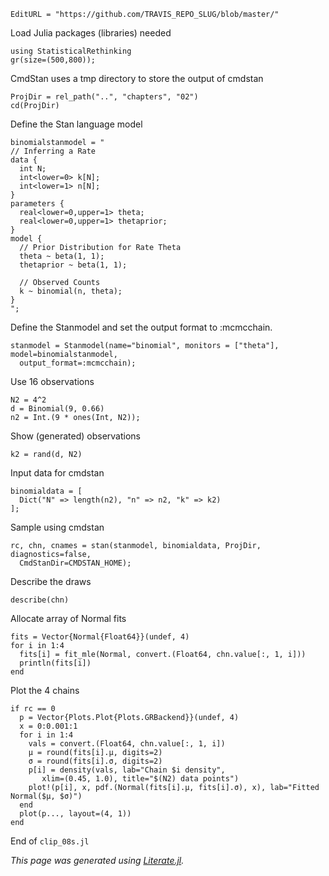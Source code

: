 ```@meta
EditURL = "https://github.com/TRAVIS_REPO_SLUG/blob/master/"
```

Load Julia packages (libraries) needed

```@example clip_08s
using StatisticalRethinking
gr(size=(500,800));
```

CmdStan uses a tmp directory to store the output of cmdstan

```@example clip_08s
ProjDir = rel_path("..", "chapters", "02")
cd(ProjDir)
```

Define the Stan language model

```@example clip_08s
binomialstanmodel = "
// Inferring a Rate
data {
  int N;
  int<lower=0> k[N];
  int<lower=1> n[N];
}
parameters {
  real<lower=0,upper=1> theta;
  real<lower=0,upper=1> thetaprior;
}
model {
  // Prior Distribution for Rate Theta
  theta ~ beta(1, 1);
  thetaprior ~ beta(1, 1);

  // Observed Counts
  k ~ binomial(n, theta);
}
";
```

Define the Stanmodel and set the output format to :mcmcchain.

```@example clip_08s; continued = true
stanmodel = Stanmodel(name="binomial", monitors = ["theta"], model=binomialstanmodel,
  output_format=:mcmcchain);
```

Use 16 observations

```@example clip_08s
N2 = 4^2
d = Binomial(9, 0.66)
n2 = Int.(9 * ones(Int, N2));
```

Show (generated) observations

```@example clip_08s
k2 = rand(d, N2)
```

Input data for cmdstan

```@example clip_08s
binomialdata = [
  Dict("N" => length(n2), "n" => n2, "k" => k2)
];
```

Sample using cmdstan

```@example clip_08s; continued = true
rc, chn, cnames = stan(stanmodel, binomialdata, ProjDir, diagnostics=false,
  CmdStanDir=CMDSTAN_HOME);
```

Describe the draws

```@example clip_08s
describe(chn)
```

Allocate array of Normal fits

```@example clip_08s
fits = Vector{Normal{Float64}}(undef, 4)
for i in 1:4
  fits[i] = fit_mle(Normal, convert.(Float64, chn.value[:, 1, i]))
  println(fits[i])
end
```

Plot the 4 chains

```@example clip_08s
if rc == 0
  p = Vector{Plots.Plot{Plots.GRBackend}}(undef, 4)
  x = 0:0.001:1
  for i in 1:4
    vals = convert.(Float64, chn.value[:, 1, i])
    μ = round(fits[i].μ, digits=2)
    σ = round(fits[i].σ, digits=2)
    p[i] = density(vals, lab="Chain $i density",
       xlim=(0.45, 1.0), title="$(N2) data points")
    plot!(p[i], x, pdf.(Normal(fits[i].μ, fits[i].σ), x), lab="Fitted Normal($μ, $σ)")
  end
  plot(p..., layout=(4, 1))
end
```

End of `clip_08s.jl`

*This page was generated using [Literate.jl](https://github.com/fredrikekre/Literate.jl).*

